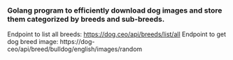 ### Golang program to efficiently download dog images and store them categorized by breeds and sub-breeds.
Endpoint to list all breeds: https://dog.ceo/api/breeds/list/all
Endpoint to get dog breed image: https://dog-ceo/api/breed/bulldog/english/images/random

